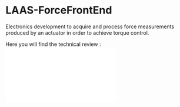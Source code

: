 # LAAS-ForceFrontEnd

Electronics development to acquire and process force measurements produced by an actuator in order to achieve torque control.

Here you will find the technical review : ![Technical Review](./TechnicalReview.pdf)
